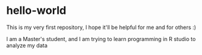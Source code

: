 # hello-world
This is my very first repository, I hope it'll be helpful for me and for others :)

I am a Master's student, and I am trying to learn programming in R studio to analyze my data 
